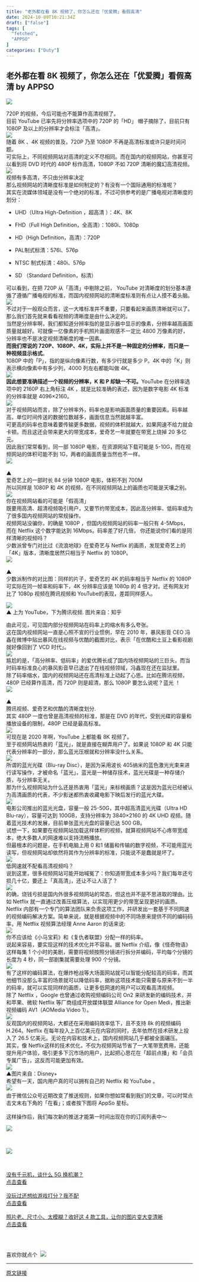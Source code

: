 ```yaml
---
title: "老外都在看 8K 视频了，你怎么还在「优爱腾」看假高清"
date: 2024-10-09T10:21:34Z
draft: ["false"]
tags: [
  "fetched",
  "APPSO"
]
categories: ["Duty"]
---
```

老外都在看 8K 视频了，你怎么还在「优爱腾」看假高清 by APPSO
------
<div><p data-mpa-powered-by="yiban.io"><img data-ratio="0.3427230046948357" data-src="https://mmbiz.qpic.cn/mmbiz_gif/ePTzepwoNWNJ428lhrveurahHmVjI1FMDG4Z0NJ4Oqhkg9VmcLicoPPdrE2BicV5IFd1vWeroAS3tKsy5amTXYBw/640?wx_fmt=gif" data-type="gif" data-w="639" src="https://mmbiz.qpic.cn/mmbiz_gif/ePTzepwoNWNJ428lhrveurahHmVjI1FMDG4Z0NJ4Oqhkg9VmcLicoPPdrE2BicV5IFd1vWeroAS3tKsy5amTXYBw/640?wx_fmt=gif"></p><section><section><span>720P 的视频，今后可能也不能算作高清视频了。</span></section><section><span>目前 YouTube 已率先将分辨率选项中的 720P 的「HD」 帽子摘除了，目前只有 1080P 及以上的分辨率才会标注「高清」。</span></section><section><img data-ratio="0.5046875" data-src="https://mmbiz.qpic.cn/mmbiz_jpg/ePTzepwoNWPKfoEP8haZIm9TB9HVg3OdSQGBkiakARibqqHT8E4wiaicPvda5SoOGeLwfAUvGEjAwSblz1bgV90ic4Q/640?wx_fmt=jpeg" data-type="jpeg" data-w="1280" src="https://mmbiz.qpic.cn/mmbiz_jpg/ePTzepwoNWPKfoEP8haZIm9TB9HVg3OdSQGBkiakARibqqHT8E4wiaicPvda5SoOGeLwfAUvGEjAwSblz1bgV90ic4Q/640?wx_fmt=jpeg"></section><section><span>随着 8K 、4K 视频的普及，720P 乃至 1080P 不再是高清标准或许只是时间问题。</span></section><section><span>可实际上，不同视频网站对高清的定义不尽相同。而在国内的视频网站，你甚至可以看到将 DVD 时代的 480P 标作高清，1080P 不如 720P 清晰的魔幻高清视频。</span></section><section><img data-ratio="0.375" data-src="https://mmbiz.qpic.cn/mmbiz_png/ePTzepwoNWPKfoEP8haZIm9TB9HVg3OdseYG0g1SVMEDTEufZtdT3sGp6XfqF3Ct4X1Hup02XpJxue6VHjgDAA/640?wx_fmt=png" data-type="png" data-w="96" src="https://mmbiz.qpic.cn/mmbiz_png/ePTzepwoNWPKfoEP8haZIm9TB9HVg3OdseYG0g1SVMEDTEufZtdT3sGp6XfqF3Ct4X1Hup02XpJxue6VHjgDAA/640?wx_fmt=png"></section><section><span>视频有多高清，不只由分辨率决定</span><br></section><section><span>那么视频网站的清晰度标准是如何制定的？有没有一个国际通用的标准呢？</span></section><section><span>其实在流媒体领域是没有一个绝对的标准，不过可供参考的是广播电视对清晰度的划分：</span></section><section><ul><li><p><span>UHD（Ultra High-Definition ，超高清 ）：4K、8K</span></p></li><li><p><span>FHD（Full High Definition，全高清）：1080i、1080p</span></p></li><li><p><span>HD（High Definition，高清）：720P</span></p></li><li><p><span>PAL制式标清：576i、576p</span></p></li><li><p><span>NTSC 制式标清：480i、576p</span></p></li><li><p><span>SD （Standard Definition，标清）</span></p></li></ul></section><section><span>可以看到，在把 720P 从「高清」中剔除之前， YouTube 对清晰度的划分基本遵循了遵循广播电视的标准，而国内视频网站的清晰度标准则有点让人摸不着头脑。</span></section><section><img data-ratio="0.564042303172738" data-src="https://mmbiz.qpic.cn/mmbiz_jpg/ePTzepwoNWPKfoEP8haZIm9TB9HVg3Odnz6AJlvVphia72ZKcPIftxh45wG4EhwlO03JmHmJ2H3Hrmb4pQ3ia9xQ/640?wx_fmt=jpeg" data-type="jpeg" data-w="851" src="https://mmbiz.qpic.cn/mmbiz_jpg/ePTzepwoNWPKfoEP8haZIm9TB9HVg3Odnz6AJlvVphia72ZKcPIftxh45wG4EhwlO03JmHmJ2H3Hrmb4pQ3ia9xQ/640?wx_fmt=jpeg"></section><section><span>不过对于一般观众而言，这一大堆标准并不重要，只要看起来画质清晰就可以了。那么我们首先就来看看视频的清晰度是由什么决定的。</span></section><section><span>当然是分辨率啊，我们都知道分辨率指的是显示器中显示的像素，分辨率越高画面质量就越好。可就像一亿像素的手机照片画面观感不一定比 4800 万像素的好，分辨率也不是决定视频清晰度的唯一因素。</span></section><section><span><strong>而我们常说的 720P、1080P、4K，实际上并不是一种固定的分辨率，而只是一种视频显示格式</strong>。</span></section><section><span>1080P 中的「P」，指的是纵向像素行数，有多少行就是多少 P。4K 中的「K」则表示横向像素中有多少列，4000 列左右都能叫做 4K。</span></section><section><img data-ratio="0.6592920353982301" data-src="https://mmbiz.qpic.cn/mmbiz_png/ePTzepwoNWPKfoEP8haZIm9TB9HVg3Od0rxQyAcMic5k4icct5NqnNRcV59EGRS01iaPkWibBVZzOryTGsJ8wExiaLw/640?wx_fmt=png" data-type="png" data-w="678" src="https://mmbiz.qpic.cn/mmbiz_png/ePTzepwoNWPKfoEP8haZIm9TB9HVg3Od0rxQyAcMic5k4icct5NqnNRcV59EGRS01iaPkWibBVZzOryTGsJ8wExiaLw/640?wx_fmt=png"></section><section><span><strong>因此想要准确描述一个视频的分辨率，K 和 P 却缺一不可</strong></span><strong><span>。</span></strong><span>YouTube 在分辨率选项中的 2160P 右上角标注 4K ，就是比较准确的表述，因为是数字电影 4K 标准的分辨率就是 4096×2160。</span></section><section><img data-backh="302" data-backw="514" data-ratio="0.5875486381322957" data-src="https://mmbiz.qpic.cn/mmbiz_jpg/ePTzepwoNWPKfoEP8haZIm9TB9HVg3Od7yRjpsFlglFLUvDeh6l0MjoEuooV5NzFiaBgTJhvLyjYxOQgnDCGBEw/640?wx_fmt=jpeg" data-type="jpeg" data-w="514" src="https://mmbiz.qpic.cn/mmbiz_jpg/ePTzepwoNWPKfoEP8haZIm9TB9HVg3Od7yRjpsFlglFLUvDeh6l0MjoEuooV5NzFiaBgTJhvLyjYxOQgnDCGBEw/640?wx_fmt=jpeg"></section><section><span>对于视频网站而言，除了分辨率外，码率也是影响画面质量的重要因素。码率越高，单位时间传送的数据位数越多，画面信息当然就越丰富。</span></section><section><span>可更高的码率也意味着要传输更多数据，视频的体积就越大，如果网速不给力就会卡顿。而且这还会带来更大的带宽成本，爱奇艺一年就要在带宽上烧掉 20 多亿元。</span></section><section><span>因此我们常常看到，同一部 1080P 电影，在资源网站下载可能是 5-10G，而在视频网站的体积可能不到 1G，两者的画面质量当然也不一样。</span></section><section><img data-backh="562" data-backw="543" data-croporisrc="https://mmbiz.qlogo.cn/mmbiz_jpg/ePTzepwoNWPKfoEP8haZIm9TB9HVg3OdKVzpp4T0hYKgry5oWkB1gN27ibibneIkhbWcd5iaClJFVch6w1vHOgFGg/0?wx_fmt=jpeg" data-cropx1="13.558718861209965" data-cropx2="749.797153024911" data-cropy1="10.846975088967971" data-cropy2="771.491103202847" data-ratio="1.0353260869565217" data-src="https://mmbiz.qpic.cn/mmbiz_jpg/ePTzepwoNWPKfoEP8haZIm9TB9HVg3OdU589OVqenc3TmvaQicvib4ckU3wqmibzRZegn86rLLzGp2BXFXGOlXzeQ/640?wx_fmt=jpeg" data-type="jpeg" data-w="736" src="https://mmbiz.qpic.cn/mmbiz_jpg/ePTzepwoNWPKfoEP8haZIm9TB9HVg3OdU589OVqenc3TmvaQicvib4ckU3wqmibzRZegn86rLLzGp2BXFXGOlXzeQ/640?wx_fmt=jpeg"></section><section><section><section><br></section><section><span>▲</span></section><span>爱奇艺上的一部时长 84 分钟 1080P 电影，体积不到 700M</span></section></section><section><span>所以同样是 1080P 和 4K 的视频，在不同视频网站上的画质也可能是天壤之别。</span></section><section><img data-ratio="0.375" data-src="https://mmbiz.qpic.cn/mmbiz_png/ePTzepwoNWPKfoEP8haZIm9TB9HVg3OdseYG0g1SVMEDTEufZtdT3sGp6XfqF3Ct4X1Hup02XpJxue6VHjgDAA/640?wx_fmt=png" data-type="png" data-w="96" src="https://mmbiz.qpic.cn/mmbiz_png/ePTzepwoNWPKfoEP8haZIm9TB9HVg3OdseYG0g1SVMEDTEufZtdT3sGp6XfqF3Ct4X1Hup02XpJxue6VHjgDAA/640?wx_fmt=png"></section><section><span>你在视频网站看的可能是「假高清」</span></section><section><span>既要用高清、超清视频吸引用户，又要节约带宽成本，因此高分辨率、低码率成为了很多国内视频网站的常规操作。</span></section><section><span>视频网站没骗你，的确是 1080P ，但国内视频网站的码率一般只有 4-5Mbps，而在 Netflix 这个数字能达到 16Mbps。码率差了好几倍， 你还能说你们看的是同样清晰的视频吗？</span></section><section><span>少数派曾专门对比过《流浪地球》在爱奇艺与 Netflix 的画质，发现爱奇艺上的「4K」版本，清晰度居然只相当于 Netflix 的 1080P。</span></section><section><img data-ratio="0.9648148148148148" data-src="https://mmbiz.qpic.cn/mmbiz_jpg/ePTzepwoNWPKfoEP8haZIm9TB9HVg3OdheXpaT3hvDial2jrhqbaAyEkVQa4wKaTYvuq6FWicAarCJsrqSKN2ExQ/640?wx_fmt=jpeg" data-type="jpeg" data-w="1080" src="https://mmbiz.qpic.cn/mmbiz_jpg/ePTzepwoNWPKfoEP8haZIm9TB9HVg3OdheXpaT3hvDial2jrhqbaAyEkVQa4wKaTYvuq6FWicAarCJsrqSKN2ExQ/640?wx_fmt=jpeg"></section><section><section><section><br></section><section><span>▲</span></section><span>少数派制作的对比图：同样的片子，爱奇艺的 4K 的码率相当于 Netflix 的 1080P</span></section></section><section><span>可实际在同一帧率和码率下，4K 分辨率应该是 1080p 的 4 倍才对。还有网友对比了 1080p 视频在腾讯视频和 YouTube的表现，差距同样感人。</span></section><p><img data-ratio="0.9859375" data-s="300,640" data-src="https://mmbiz.qpic.cn/mmbiz_jpg/ePTzepwoNWPKfoEP8haZIm9TB9HVg3OdSvkGLpjR3qDotxByseg3cpmo4P9ib0Kx1Uh8sJW1z4x7JUNpY6OsGmg/640?wx_fmt=jpeg" data-type="jpeg" data-w="1280" src="https://mmbiz.qpic.cn/mmbiz_jpg/ePTzepwoNWPKfoEP8haZIm9TB9HVg3OdSvkGLpjR3qDotxByseg3cpmo4P9ib0Kx1Uh8sJW1z4x7JUNpY6OsGmg/640?wx_fmt=jpeg"><br><span><span>▲</span> 上为 YouTube，下为腾讯视频. 图片来自：知乎</span></p><section><span>由此可见，可见国内部分视频网站在码率上的缩水有多么夸张。</span></section><section><span>这在国内视频网站一直是心照不宣的行业惯例，早在 2010 年，暴风影音 CEO 冯鑫在微博中贴出暴风在线视频与优酷的截图对比，表示「在优酷和土豆上看影视剧就好像回到了 VCD 时代」。</span></section><section><img data-backh="550" data-backw="347" data-ratio="1.585014409221902" data-src="https://mmbiz.qpic.cn/mmbiz_jpg/ePTzepwoNWPKfoEP8haZIm9TB9HVg3Od7cH61u1MicE7TjqiagMzFxbtG7Qic5OrOrUatma31Gwtyib4m0fZviadOlA/640?wx_fmt=jpeg" data-type="jpeg" data-w="347" src="https://mmbiz.qpic.cn/mmbiz_jpg/ePTzepwoNWPKfoEP8haZIm9TB9HVg3Od7cH61u1MicE7TjqiagMzFxbtG7Qic5OrOrUatma31Gwtyib4m0fZviadOlA/640?wx_fmt=jpeg"></section><section><span>尴尬的是，「高分辨率、低码率」的爱优腾长成了国内场视频网站的三巨头，而当时码率标准良心的暴风影音早已退出了在线视频领域，冯鑫现在还在监狱里。</span></section><section><span>除了码率缩水，国内的视频网站还在高清标准上动起了心思。比如在腾讯视频，480P 已经算作高清，而 720P 则是超清，那么 1080P 要怎么说呢？蓝光 ！</span></section><section><img data-backh="324" data-backw="488" data-ratio="0.6639344262295082" data-src="https://mmbiz.qpic.cn/mmbiz_jpg/ePTzepwoNWPKfoEP8haZIm9TB9HVg3OdccTBe8m24icTAgjDSgahNq0JVyavbPcDn2xfwLLibL1LrZQAupFakiaYw/640?wx_fmt=jpeg" data-type="jpeg" data-w="488" src="https://mmbiz.qpic.cn/mmbiz_jpg/ePTzepwoNWPKfoEP8haZIm9TB9HVg3OdccTBe8m24icTAgjDSgahNq0JVyavbPcDn2xfwLLibL1LrZQAupFakiaYw/640?wx_fmt=jpeg"></section><section><section><section><br></section><section><span>▲</span></section><span>腾讯视频、爱奇艺和优酷的清晰度划分.</span></section></section><section><span>其实 480P 一度也曾是高清视频的标准，那是在 DVD 的年代，受到光碟的容量和播放设备的限制，480P 已经是最高标准。</span></section><section><img data-backh="324" data-backw="422" data-ratio="0.7677725118483413" data-src="https://mmbiz.qpic.cn/mmbiz_gif/ePTzepwoNWPKfoEP8haZIm9TB9HVg3Odot1piaIegAlBc28JwVkq6u656VjpQc0xISX6gtZhXvqa3YYH6V2gEBQ/640?wx_fmt=gif" data-type="gif" data-w="422" src="https://mmbiz.qpic.cn/mmbiz_gif/ePTzepwoNWPKfoEP8haZIm9TB9HVg3Odot1piaIegAlBc28JwVkq6u656VjpQc0xISX6gtZhXvqa3YYH6V2gEBQ/640?wx_fmt=gif"></section><section><span>可现在是 2020 年啊，YouTube 上都能看 8K 视频了。</span></section><section><span>至于视频网站热衷的「蓝光」，就是直接在糊弄用户了。如果说 1080P 和 4K 只能代表分辨率的一部分，那么蓝光压根就和分辨率没什么关系。</span></section><section><img data-ratio="0.7679012345679013" data-src="https://mmbiz.qpic.cn/mmbiz_jpg/ePTzepwoNWPKfoEP8haZIm9TB9HVg3Odb9KbkfIQdGxe7CaFxpGp1txjKpQQR0DbWnBEqSVxdJFhIKcKpBd1qA/640?wx_fmt=jpeg" data-type="jpeg" data-w="810" src="https://mmbiz.qpic.cn/mmbiz_jpg/ePTzepwoNWPKfoEP8haZIm9TB9HVg3Odb9KbkfIQdGxe7CaFxpGp1txjKpQQR0DbWnBEqSVxdJFhIKcKpBd1qA/640?wx_fmt=jpeg"></section><section><span>所谓的蓝光光碟（Blu-ray Disc），是因为采用波长 405纳米的蓝色激光光束来进行读写操作，才被命名「蓝光」，蓝光是一种储存技术，蓝光光碟是一种存储介质，与分辨率无关。</span></section><section><span>那为什么视频网站为什么还是热衷用「蓝光」来标榜画质？这是因为蓝光已经被认为高清画质的代表，不少影迷都热衷收藏电影下映后发行的蓝光大碟。</span></section><section><img data-backh="382" data-backw="512" data-ratio="0.74609375" data-src="https://mmbiz.qpic.cn/mmbiz_jpg/ePTzepwoNWPKfoEP8haZIm9TB9HVg3OdC1cZnGYsCvGQZx4JM6ekXLbqzXO8BVPujhBXBgQMbSZqhSSNmEBwnQ/640?wx_fmt=jpeg" data-type="jpeg" data-w="512" src="https://mmbiz.qpic.cn/mmbiz_jpg/ePTzepwoNWPKfoEP8haZIm9TB9HVg3OdC1cZnGYsCvGQZx4JM6ekXLbqzXO8BVPujhBXBgQMbSZqhSSNmEBwnQ/640?wx_fmt=jpeg"></section><section><span>电影公司推出的蓝光光盘，容量一般 25-50G，其中超高清蓝光光碟（Ultra HD Blu-ray），容量可达到 100GB，支持分辨率为 3840×2160 的 4K UHD 视频。随着蓝光技术的发展，目前单张蓝光光盘的容量已达 500 GB。</span></section><section><span>试想一下，如果要在视频网站加载这样体积的视频，就算视频网站不心疼带宽成本，绝大多数人的网速难以支持流畅播放。</span></section><section><span>但最根本的问题是，在手机电脑上用 0 和1 储蓄和传输的数字视频，不可能用蓝光读写，但视频网站却依然将其作为分辨率的标准，只能说不是蠢就是坏了。</span></section><section><img data-ratio="0.375" data-src="https://mmbiz.qpic.cn/mmbiz_png/ePTzepwoNWPKfoEP8haZIm9TB9HVg3OdseYG0g1SVMEDTEufZtdT3sGp6XfqF3Ct4X1Hup02XpJxue6VHjgDAA/640?wx_fmt=png" data-type="png" data-w="96" src="https://mmbiz.qpic.cn/mmbiz_png/ePTzepwoNWPKfoEP8haZIm9TB9HVg3OdseYG0g1SVMEDTEufZtdT3sGp6XfqF3Ct4X1Hup02XpJxue6VHjgDAA/640?wx_fmt=png"></section><section><span>低网速就不配看高清视频吗？<br></span></section><section><span>说到这里，很多视频网站可能开始喊冤了：你知道带宽成本多少吗？我们每年还亏损几十亿，要还上「真高清」，还让不让人活了？</span></section><section><img data-croporisrc="https://mmbiz.qlogo.cn/mmbiz_jpg/ePTzepwoNWPKfoEP8haZIm9TB9HVg3OdVjXfKnp6k6CEmj8GMJP1tNswd1xgzia2IWSXxWEkTiciaPu4v677D6Yuw/0?wx_fmt=jpeg" data-cropx1="0" data-cropx2="1080" data-cropy1="144.12811387900354" data-cropy2="474.661921708185" data-ratio="0.30648148148148147" data-src="https://mmbiz.qpic.cn/mmbiz_jpg/ePTzepwoNWPKfoEP8haZIm9TB9HVg3OdZJKEavlkRgEIYFNtJgib5Qyoibtic063IWkXyt76foEmCeSoPyzH4XwiaA/640?wx_fmt=jpeg" data-type="jpeg" data-w="1080" src="https://mmbiz.qpic.cn/mmbiz_jpg/ePTzepwoNWPKfoEP8haZIm9TB9HVg3OdZJKEavlkRgEIYFNtJgib5Qyoibtic063IWkXyt76foEmCeSoPyzH4XwiaA/640?wx_fmt=jpeg"></section><section><span>的确，烧钱亏损是国内外很多视频网站的常态，但这也并不是不思进取的理由。比如 Netflix 就一直通过改善压缩算法，以实现用更少的带宽呈现更好的画质。</span></section><section><span>Netflix 内部有一个专门的算法团队来负责这项工作，并研发出一套基于不同网速的视频编码解决方案。简单来说，就是根据视频中的不同场景来提供不同的编码码率，用 Netflix 视频算法经理 Anne Aaron 的话来说:</span></section><section><section><img data-ratio="0.7727272727272727" data-src="https://mmbiz.qpic.cn/mmbiz_png/ePTzepwoNWPKfoEP8haZIm9TB9HVg3OdoGJ6j0MRicQtxxnFElqUSzzjthO7jibWc2qZ51c4D1uW3WoU7ia6fAkcw/640?wx_fmt=png" data-type="png" data-w="66" src="https://mmbiz.qpic.cn/mmbiz_png/ePTzepwoNWPKfoEP8haZIm9TB9HVg3OdoGJ6j0MRicQtxxnFElqUSzzjthO7jibWc2qZ51c4D1uW3WoU7ia6fAkcw/640?wx_fmt=png"></section><section><section><span>你不应该给《小马宝莉》和《复仇者联盟》分配一样的码率。</span></section></section></section><section><span>说起来容易，要实现这样的技术优化并不容易。据 Netflix 介绍，像《怪奇物语》这样每集 1 个小时的美剧，需要将视频按照分镜进行拆分并编码，平均每个分镜的长度为 4 秒，同一部剧集就需要处理 900 个分镜。</span></section><section><img data-ratio="0.6122448979591837" data-src="https://mmbiz.qpic.cn/mmbiz_jpg/ePTzepwoNWPKfoEP8haZIm9TB9HVg3OdV4xZErG5d2DFv3vm9pnTdj9VYvia53Iozbj5VcYQelY5Tyicicu0WEsEw/640?wx_fmt=jpeg" data-type="jpeg" data-w="980" src="https://mmbiz.qpic.cn/mmbiz_jpg/ePTzepwoNWPKfoEP8haZIm9TB9HVg3OdV4xZErG5d2DFv3vm9pnTdj9VYvia53Iozbj5VcYQelY5Tyicicu0WEsEw/640?wx_fmt=jpeg"></section><section><span>有了这样的编码算法，在爆炸枪战等大场面网站就可以智能分配较高的码率，而其他细节没那么丰富的场景就可以降低码率，据称这项技术能只需要与原来不到一半的码率，就可以实现同样的画质，让更多低网速的用户可以观看高清视频。</span></section><section><span>除了 Netflix ，Google 也曾通过收购视频编码公司 On2 来研发新的编码技术，并和苹果、微软 Netflix 等厂商组成开放媒体联盟 Alliance for Open Medi，推出新视频编码 AV1（AOMedia Video 1）。</span></section><section><img data-ratio="0.6666666666666666" data-src="https://mmbiz.qpic.cn/mmbiz_jpg/ePTzepwoNWPKfoEP8haZIm9TB9HVg3OduJQUnpK2XsQfogRq8Drc9FtlqQIeQOxZTFvUXldicAmrsnoxONE2BjA/640?wx_fmt=jpeg" data-type="jpeg" data-w="3840" src="https://mmbiz.qpic.cn/mmbiz_jpg/ePTzepwoNWPKfoEP8haZIm9TB9HVg3OduJQUnpK2XsQfogRq8Drc9FtlqQIeQOxZTFvUXldicAmrsnoxONE2BjA/640?wx_fmt=jpeg"></section><section><span>反观国内的视频网站，大都还在采用编码效率低下，且不支持 8k 的视频编码 H.264。Netflix 在每年投入上百亿美元在内容的同时，去年依然在技术研发上投入了 26.5 亿美元。无论在内容和技术上，国内视频网站几乎都被全面碾压。</span></section><section><span>其实，像 Netflix这样的技术优化，不仅为视频网站节省了一大笔带宽费用，还能提升用户体验，吸引更多下沉市场的用户，比起把心思花在「超前点播」和「会员专属广告」，这反而可能更加有效。</span></section><section><span><img data-ratio="0.6664285714285715" data-src="https://mmbiz.qpic.cn/mmbiz_jpg/ePTzepwoNWPKfoEP8haZIm9TB9HVg3Odjor8x7zBqaiczGy1j00YhwAMEJbGrI79cKfib0nJanzeNJUaXt8hb08w/640?wx_fmt=jpeg" data-type="jpeg" data-w="1400" src="https://mmbiz.qpic.cn/mmbiz_jpg/ePTzepwoNWPKfoEP8haZIm9TB9HVg3Odjor8x7zBqaiczGy1j00YhwAMEJbGrI79cKfib0nJanzeNJUaXt8hb08w/640?wx_fmt=jpeg"><br></span><span>▲图</span><span>片来自：</span><span>Disney+</span></section><section><span>希望有一天，国内用户真的可以拥有自己的 Netflix 和 YouTube 。</span></section><section><section><img data-ratio="1" data-src="https://mmbiz.qpic.cn/mmbiz_jpg/ePTzepwoNWO1ANriajU0R5ic6UKCztPeGCUyzZpk3ghlUnOVwWmSwuhVSnialNAaicVvdbJ3Af9N16I6X9LcDdgWug/640?wx_fmt=jpeg" data-type="jpeg" data-w="141" src="https://mmbiz.qpic.cn/mmbiz_jpg/ePTzepwoNWO1ANriajU0R5ic6UKCztPeGCUyzZpk3ghlUnOVwWmSwuhVSnialNAaicVvdbJ3Af9N16I6X9LcDdgWug/640?wx_fmt=jpeg"> </section><section><section>由于微信公众号近期改变了推送规则，如果你想如常看到我们的文章，可以时常点击文末右下角的「在看」；或者按下图将 AppSo 星标。<br><br>这样操作后，我们每次新的推送才能第一时间出现在你的订阅列表中～</section></section></section><p><img data-backh="337" data-backw="578" data-cropselx1="0" data-cropselx2="578" data-cropsely1="0" data-cropsely2="271" data-ratio="0.5837245696400626" data-s="300,640" data-src="https://mmbiz.qpic.cn/mmbiz_gif/ePTzepwoNWNJ428lhrveurahHmVjI1FM1ubseYkJibqHjjicYLejQ52jnfEibhWJicV6ibcOZ5tW8mDSxJmloGRO1jQ/640?wx_fmt=gif" data-type="gif" data-w="639" src="https://mmbiz.qpic.cn/mmbiz_gif/ePTzepwoNWNJ428lhrveurahHmVjI1FM1ubseYkJibqHjjicYLejQ52jnfEibhWJicV6ibcOZ5tW8mDSxJmloGRO1jQ/640?wx_fmt=gif"></p><p><br></p><p><img data-backh="34" data-backw="574" data-before-oversubscription-url="https://mmbiz.qpic.cn/mmbiz_png/ePTzepwoNWP6atm15Vmt7ZmHFOlLs0YoaVMrFwvsZPPsvFibo6TqkxoXznReYPREL3jTiax5iaX8og18qiaiagfIl5Q/640?wx_fmt=png" data-cropselx1="0" data-cropselx2="574" data-cropsely1="0" data-cropsely2="34" data-ratio="0.1206896551724138" data-s="300,640" data-src="https://mmbiz.qpic.cn/mmbiz_png/ePTzepwoNWNKwJjZAjxpoG8Eral4pK159zHumKraDdRSib8X98OeZQcWpvl1wFBglD3FeoF8dg5mKaOjcrON10Q/640?wx_fmt=png" data-type="png" data-w="348" src="https://mmbiz.qpic.cn/mmbiz_png/ePTzepwoNWNKwJjZAjxpoG8Eral4pK159zHumKraDdRSib8X98OeZQcWpvl1wFBglD3FeoF8dg5mKaOjcrON10Q/640?wx_fmt=png"></p><p><br></p><section><section><section><section><section><a href="http://mp.weixin.qq.com/s?__biz=MjM5MjAyNDUyMA==&amp;mid=2650546704&amp;idx=1&amp;sn=2d4b259c6ceb5ccad5974420964ac6c0&amp;chksm=bea410b789d399a17fa533472006a050b984053820eab026fbe1145622e6b8d7b0c05883703d&amp;token=1394316534&amp;lang=zh_CN&amp;scene=21#wechat_redirect" data-linktype="2"><section>没有千元机，谈什么 5G 换机潮？</section><section><section>点击查看</section></section></a></section><a href="http://mp.weixin.qq.com/s?__biz=MjM5MjAyNDUyMA==&amp;mid=2650546704&amp;idx=1&amp;sn=2d4b259c6ceb5ccad5974420964ac6c0&amp;chksm=bea410b789d399a17fa533472006a050b984053820eab026fbe1145622e6b8d7b0c05883703d&amp;token=1394316534&amp;lang=zh_CN&amp;scene=21#wechat_redirect" data-linktype="2"><section><br></section></a></section></section><section><section><section><a href="http://mp.weixin.qq.com/s?__biz=MjM5MjAyNDUyMA==&amp;mid=2650545067&amp;idx=1&amp;sn=d2ee42a9e5d0f27e87a81d0af523c873&amp;chksm=bea4290c89d3a01ab7f97b2b9d7347ca2f4b6670e1f8d345e4543f7085cf753e67bd88a9db1e&amp;token=1394316534&amp;lang=zh_CN&amp;scene=21#wechat_redirect" data-linktype="2"><section>没玩过还想给游戏打分？我不配</section><section><section>点击查看</section></section></a></section><a href="http://mp.weixin.qq.com/s?__biz=MjM5MjAyNDUyMA==&amp;mid=2650545067&amp;idx=1&amp;sn=d2ee42a9e5d0f27e87a81d0af523c873&amp;chksm=bea4290c89d3a01ab7f97b2b9d7347ca2f4b6670e1f8d345e4543f7085cf753e67bd88a9db1e&amp;token=1394316534&amp;lang=zh_CN&amp;scene=21#wechat_redirect" data-linktype="2"><section><br></section></a></section></section><section><section><section><a href="http://mp.weixin.qq.com/s?__biz=MjM5MjAyNDUyMA==&amp;mid=2650545995&amp;idx=1&amp;sn=d686e7244b9496f5fcb282d1fcf5b63a&amp;chksm=bea42dec89d3a4faaa06efd2f49fdbaabaa9c78d7cb3bc8e997ce83e4ba939a1af436d2417ec&amp;token=1394316534&amp;lang=zh_CN&amp;scene=21#wechat_redirect" data-linktype="2"><section>照片老、尺寸小、太模糊？收好这 4 款工具，让你的图片变大变清晰</section><section><section>点击查看</section></section></a></section><a href="http://mp.weixin.qq.com/s?__biz=MjM5MjAyNDUyMA==&amp;mid=2650545995&amp;idx=1&amp;sn=d686e7244b9496f5fcb282d1fcf5b63a&amp;chksm=bea42dec89d3a4faaa06efd2f49fdbaabaa9c78d7cb3bc8e997ce83e4ba939a1af436d2417ec&amp;token=1394316534&amp;lang=zh_CN&amp;scene=21#wechat_redirect" data-linktype="2"><section><br></section></a></section></section></section></section><p><br></p><p><span>喜欢你就点个</span><span>  </span><img data-cropselx1="0" data-cropselx2="48" data-cropsely1="0" data-cropsely2="28" data-ratio="0.6666666666666666" data-src="https://mmbiz.qpic.cn/mmbiz_gif/ePTzepwoNWNJ428lhrveurahHmVjI1FMaJWWibXT6P7CdibSkQsh3p5Q27bFjh8V25x6iaApj8Bzz3DibFkNSOnYzA/640?wx_fmt=gif" data-type="gif" data-w="48" src="https://mmbiz.qpic.cn/mmbiz_gif/ePTzepwoNWNJ428lhrveurahHmVjI1FMaJWWibXT6P7CdibSkQsh3p5Q27bFjh8V25x6iaApj8Bzz3DibFkNSOnYzA/640?wx_fmt=gif"></p></section></div>  
<hr>
<a href="https://mp.weixin.qq.com/s/0zdjww8wI0cW89ru9C1e6Q",target="_blank" rel="noopener noreferrer">原文链接</a>
